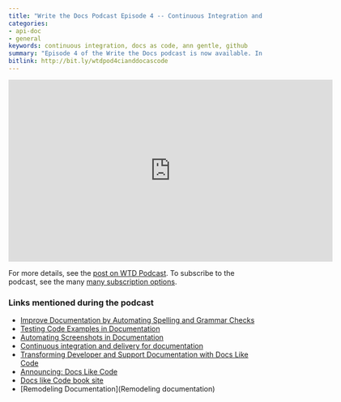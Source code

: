```yaml
---
title: "Write the Docs Podcast Episode 4 -- Continuous Integration and Docs as Code"
categories:
- api-doc
- general
keywords: continuous integration, docs as code, ann gentle, github
summary: "Episode 4 of the Write the Docs podcast is now available. In this episode, we talk about continuous integration strategies for docs (for style, screenshots, and REST calls). We also dive into discussions around docs as code, including how to encourage developer collaboration, how to stay informed about code updates that developers make, and more."
bitlink: http://bit.ly/wtdpod4cianddocascode
---
```


<iframe width="640" height="360" src="https://www.youtube.com/embed/xT0WPZI62C4" frameborder="0" allowfullscreen></iframe>

For more details, see the [post on WTD Podcast][1]. To subscribe to the podcast, see the many [many subscription options][2].

### Links mentioned during the podcast

* [Improve Documentation by Automating Spelling and Grammar Checks](https://blog.codeship.com/improve-documentation-by-automating-spelling-and-grammar-checks/)
* [Testing Code Examples in Documentation](https://blog.codeship.com/testing-code-examples-in-documentation/)
* [Automating Screenshots in Documentation](https://blog.codeship.com/automating-screenshots-in-documentation/)
* [Continuous integration and delivery for documentation](https://opensource.com/business/15/7/continuous-integration-and-continuous-delivery-documentation)
* [Transforming Developer and Support Documentation with Docs Like Code](https://blog.rackspace.com/transforming-developer-and-support-documentation-with-docs-like-code)
* [Announcing: Docs Like Code](https://justwriteclick.com/2017/02/28/announcing-docs-like-code/)
* [Docs like Code book site](http://docslikecode.com/book/)
* [Remodeling Documentation](Remodeling documentation)

[1]: http://podcast.writethedocs.org/2017/03/05/episode-4-continuous-integration-and-docs-like-code/
[2]: http://podcast.writethedocs.org/how-to-subscribe/
